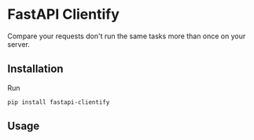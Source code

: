 # FastAPI Clientify 

Compare your requests don't run the same tasks more than once on your server. 

## Installation

Run
    
    pip install fastapi-clientify

## Usage

